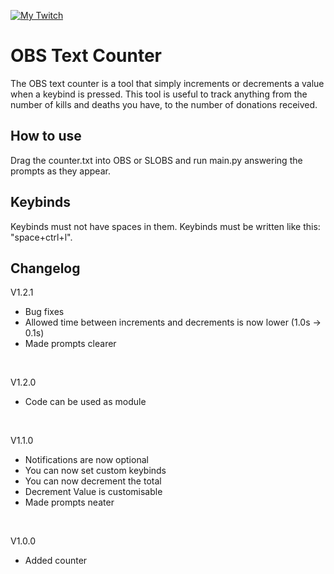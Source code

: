[![My Twitch](https://img.shields.io/twitch/status/the_undercover_ceo)](https://www.twitch.tv/the_undercover_ceo)

# OBS Text Counter

The OBS text counter is a tool that simply increments or decrements a value when a keybind is pressed. This tool is useful to track anything from the number of kills and deaths you have, to the number of donations received.

## How to use

Drag the counter.txt into OBS or SLOBS and run main.py answering the prompts as they appear.

## Keybinds

Keybinds must not have spaces in them. Keybinds must be written like this: "space+ctrl+l".

## Changelog

V1.2.1

- Bug fixes
- Allowed time between increments and decrements is now lower (1.0s -> 0.1s)
- Made prompts clearer

<br/>

V1.2.0

- Code can be used as module

<br/>

V1.1.0

- Notifications are now optional
- You can now set custom keybinds
- You can now decrement the total
- Decrement Value is customisable
- Made prompts neater

<br/>

V1.0.0

- Added counter
